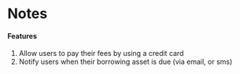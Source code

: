 # Notes


#### Features

1. Allow users to pay their fees by using a credit card
2. Notify users when their borrowing asset is due (via email, or sms)
